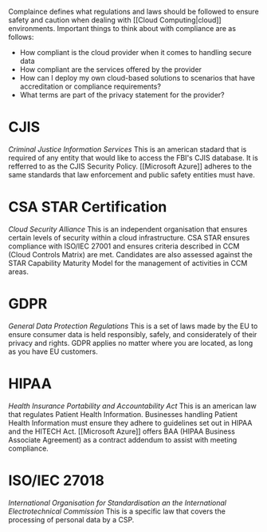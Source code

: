 Complaince defines what regulations and laws should be followed to ensure safety and caution when dealing with [[Cloud Computing|cloud]] environments. Important things to think about with compliance are as follows:
- How compliant is the cloud provider when it comes to handling secure data
- How compliant are the services offered by the provider
- How can I deploy my own cloud-based solutions to scenarios that have accreditation or compliance requirements?
- What terms are part of the privacy statement for the provider?

# CJIS
*Criminal Justice Information Services*
This is an american stadard that is required of any entity that would like to access the FBI's CJIS database. It is refferred to as the CJIS Security Policy. [[Microsoft Azure]] adheres to the same standards that law enforcement and public safety entities must have.

# CSA STAR Certification
*Cloud Security Alliance*
This is an independent organisation that ensures certain levels of security within a cloud infrastructure. CSA STAR ensures compliance with ISO/IEC 27001 and ensures criteria described in CCM (Cloud Controls Matrix) are met. Candidates are also assessed against the STAR Capability Maturity Model for the management of activities in CCM areas.
# GDPR
*General Data Protection Regulations*
This is a set of laws made by the EU to ensure consumer data is held responsibly, safely, and considerately of their privacy and rights. GDPR applies no matter where you are located, as long as you have EU customers.

# HIPAA
*Health Insurance Portability and Accountability Act*
This is an american law that regulates Patient Health Information. Businesses handling Patient Health Information must ensure they adhere to guidelines set out in HIPAA and the HITECH Act. [[Microsoft Azure]] offers BAA (HIPAA Business Associate Agreement) as a contract addendum to assist with meeting compliance.

# ISO/IEC 27018
*International Organisation for Standardisation an the International Electrotechnical Commission*
This is a specific law that covers the processing of personal data by a CSP.

